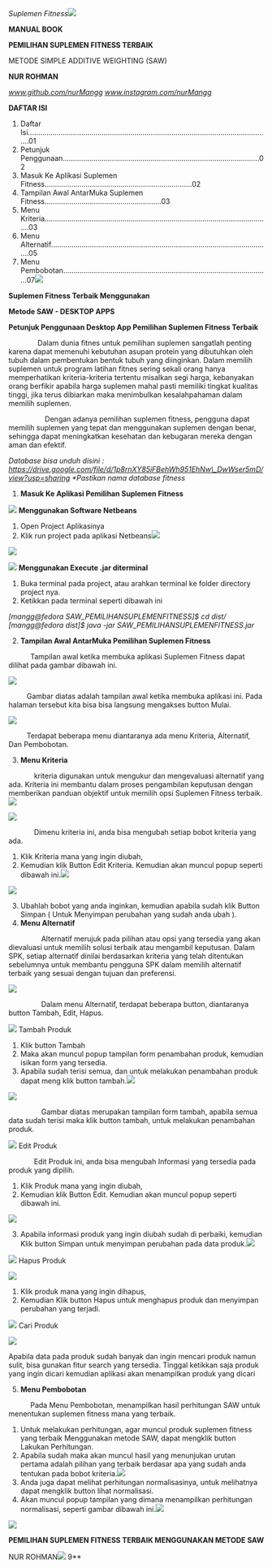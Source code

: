 ﻿*Suplemen Fitness![](Aspose.Words.a2d849db-e596-4ad4-a054-8723d0a59574.001.png)*

**MANUAL BOOK**

**PEMILIHAN SUPLEMEN FITNESS TERBAIK**

METODE SIMPLE ADDITIVE WEIGHTING (SAW)

**NUR ROHMAN**

*www.github.com/nurMangg www.instagram.com/nurMangg*

**DAFTAR ISI**

1. Daftar Isi.......................................................................................................................01
1. Petunjuk Penggunaan................................................................................................02
1. Masuk Ke Aplikasi Suplemen Fitness........................................................................02
1. Tampilan Awal AntarMuka Suplemen Fitness.........................................................03
1. Menu Kriteria...............................................................................................................03
1. Menu Alternatif............................................................................................................05
1. Menu Pembobotan.....................................................................................................07![](Aspose.Words.a2d849db-e596-4ad4-a054-8723d0a59574.002.png)

**Suplemen Fitness Terbaik Menggunakan**

**Metode SAW - DESKTOP APPS**

**Petunjuk Penggunaan Desktop App Pemilihan Suplemen Fitness Terbaik**

`        `Dalam  dunia  fitnes  untuk  pemilihan  suplemen  sangatlah  penting  karena dapat  memenuhi kebutuhan  asupan  protein  yang  dibutuhkan  oleh  tubuh  dalam pembentukan  bentuk  tubuh  yang  diinginkan.  Dalam  memilih  suplemen  untuk program  latihan  fitnes  sering  sekali  orang  hanya  memperhatikan  kriteria-kriteria tertentu  misalkan  segi  harga,  kebanyakan  orang  berfikir  apabila  harga  suplemen mahal  pasti  memiliki  tingkat  kualitas  tinggi,  jika  terus  dibiarkan  maka menimbulkan kesalahpahaman dalam memilih suplemen.

`          `Dengan  adanya  pemilihan  suplemen  fitness,  pengguna  dapat  memilih suplemen yang  tepat dan  menggunakan suplemen dengan benar, sehingga dapat meningkatkan kesehatan dan kebugaran mereka dengan aman dan efektif.

*Database bisa unduh disini : https://drive.google.com/file/d/1p8rnXY85iFBehWh951EhNw\_DwWser5mD/view?usp=sharing \*Pastikan nama database fitness*

1. **Masuk Ke Aplikasi Pemilihan Suplemen Fitness**

![](Aspose.Words.a2d849db-e596-4ad4-a054-8723d0a59574.003.png) **Menggunakan Software Netbeans**

1. Open Project Aplikasinya
1. Klik run project pada aplikasi Netbeans![](Aspose.Words.a2d849db-e596-4ad4-a054-8723d0a59574.002.png)

![](Aspose.Words.a2d849db-e596-4ad4-a054-8723d0a59574.004.png)

![](Aspose.Words.a2d849db-e596-4ad4-a054-8723d0a59574.005.png) **Menggunakan Execute .jar diterminal**

1. Buka  terminal  pada  project,  atau  arahkan  terminal  ke  folder  directory project nya.
1. Ketikkan pada terminal seperti dibawah ini

*[mangg@fedora SAW\_PEMILIHANSUPLEMENFITNESS]$ cd dist/ [mangg@fedora dist]$ java -jar SAW\_PEMILIHANSUPLEMENFITNESS.jar* 

2. **Tampilan Awal AntarMuka Pemilihan Suplemen Fitness**

`      `Tampilan  awal  ketika  membuka  aplikasi  Suplemen  Fitness  dapat  dilihat pada gambar dibawah ini.

![](Aspose.Words.a2d849db-e596-4ad4-a054-8723d0a59574.006.png)

`     `Gambar  diatas  adalah  tampilan  awal  ketika  membuka  aplikasi  ini.  Pada halaman tersebut kita bisa bisa langsung mengakses button Mulai.

![](Aspose.Words.a2d849db-e596-4ad4-a054-8723d0a59574.007.png)

`     `Terdapat  beberapa  menu  diantaranya  ada  menu  Kriteria,  Alternatif,  Dan Pembobotan.

3. **Menu Kriteria**

`       `kriteria digunakan untuk mengukur dan  mengevaluasi alternatif yang  ada. Kriteria  ini  membantu  dalam  proses  pengambilan  keputusan  dengan memberikan panduan objektif untuk memilih opsi Suplemen Fitness terbaik.![](Aspose.Words.a2d849db-e596-4ad4-a054-8723d0a59574.008.png)

![](Aspose.Words.a2d849db-e596-4ad4-a054-8723d0a59574.009.jpeg)

`       `Dimenu kriteria ini, anda bisa mengubah setiap bobot kriteria yang ada.

1. Klik Kriteria mana yang ingin diubah,
1. Kemudian klik Button Edit Kriteria. Kemudian akan muncul popup seperti dibawah ini.![](Aspose.Words.a2d849db-e596-4ad4-a054-8723d0a59574.010.png)

![](Aspose.Words.a2d849db-e596-4ad4-a054-8723d0a59574.011.png)

3. Ubahlah bobot yang anda inginkan, kemudian apabila sudah klik Button         Simpan ( Untuk Menyimpan perubahan yang sudah anda ubah ).
4. **Menu Alternatif**

`         `Alternatif merujuk pada pilihan atau opsi yang tersedia yang akan dievaluasi untuk  memilih  solusi  terbaik  atau  mengambil  keputusan.  Dalam  SPK,  setiap alternatif  dinilai  berdasarkan  kriteria  yang  telah  ditentukan  sebelumnya  untuk membantu  pengguna  SPK dalam  memilih  alternatif  terbaik  yang  sesuai  dengan tujuan dan preferensi.

![](Aspose.Words.a2d849db-e596-4ad4-a054-8723d0a59574.012.jpeg)

`         `Dalam  menu  Alternatif,  terdapat  beberapa  button,  diantaranya  button Tambah, Edit, Hapus.

![](Aspose.Words.a2d849db-e596-4ad4-a054-8723d0a59574.013.png) Tambah Produk

1. Klik button Tambah
1. Maka  akan  muncul  popup  tampilan  form  penambahan  produk, kemudian isikan form yang tersedia.
1. Apabila sudah terisi semua, dan untuk melakukan penambahan produk dapat meng klik button tambah.![](Aspose.Words.a2d849db-e596-4ad4-a054-8723d0a59574.010.png)

![](Aspose.Words.a2d849db-e596-4ad4-a054-8723d0a59574.014.png)

`         `Gambar  diatas  merupakan  tampilan  form  tambah,  apabila  semua  data sudah terisi maka klik button tambah, untuk melakukan penambahan produk.

![](Aspose.Words.a2d849db-e596-4ad4-a054-8723d0a59574.015.png) Edit Produk

`       `Edit Produk ini, anda bisa mengubah Informasi yang tersedia pada produk yang dipilih.

1. Klik Produk mana yang ingin diubah,
1. Kemudian klik Button Edit. Kemudian akan muncul popup seperti dibawah ini.

![](Aspose.Words.a2d849db-e596-4ad4-a054-8723d0a59574.016.jpeg)

3. Apabila informasi produk yang ingin diubah sudah di perbaiki, kemudian Klik button Simpan untuk menyimpan perubahan pada data produk.![](Aspose.Words.a2d849db-e596-4ad4-a054-8723d0a59574.010.png)

![](Aspose.Words.a2d849db-e596-4ad4-a054-8723d0a59574.017.png) Hapus Produk

![](Aspose.Words.a2d849db-e596-4ad4-a054-8723d0a59574.018.png)

1. Klik produk mana yang ingin dihapus,
1. Kemudian Klik button Hapus untuk menghapus produk dan menyimpan perubahan yang terjadi.

![](Aspose.Words.a2d849db-e596-4ad4-a054-8723d0a59574.019.png) Cari Produk

![](Aspose.Words.a2d849db-e596-4ad4-a054-8723d0a59574.020.png)

Apabila data pada produk sudah banyak dan ingin mencari produk namun sulit, bisa gunakan fitur search yang tersedia. Tinggal ketikkan saja produk yang ingin dicari kemudian aplikasi akan menampilkan produk yang dicari

5. **Menu Pembobotan**

`      `Pada  Menu  Pembobotan,  menampilkan  hasil  perhitungan  SAW  untuk menentukan suplemen fitness mana yang terbaik.

1. Untuk  melakukan  perhitungan,  agar  muncul  produk  suplemen  fitness  yang terbaik  Menggunakan  metode  SAW,  dapat  mengklik  button  Lakukan Perhitungan.
1. Apabila  sudah  maka  akan  muncul  hasil  yang  menunjukan  urutan  pertama adalah  pilihan  yang  terbaik  berdasar  apa  yang  sudah  anda  tentukan  pada bobot kriteria.![](Aspose.Words.a2d849db-e596-4ad4-a054-8723d0a59574.010.png)
3. Anda juga dapat melihat perhitungan normalisasinya, untuk melihatnya dapat mengklik button lihat normalisasi.
3. Akan  muncul  popup  tampilan  yang  dimana  menampilkan  perhitungan normalisasi, seperti gambar dibawah ini.![](Aspose.Words.a2d849db-e596-4ad4-a054-8723d0a59574.010.png)

![](Aspose.Words.a2d849db-e596-4ad4-a054-8723d0a59574.021.jpeg)

**PEMILIHAN SUPLEMEN FITNESS    TERBAIK MENGGUNAKAN METODE SAW**

NUR ROHMAN![](Aspose.Words.a2d849db-e596-4ad4-a054-8723d0a59574.010.png)
9**
